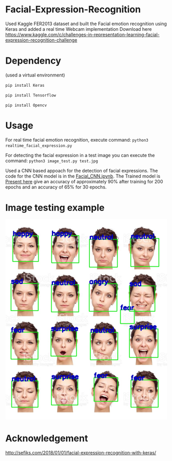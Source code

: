 # Facial-Expression-Recognition
Used Kaggle FER2013 dataset and built the Facial emotion recognition using Keras and added a real time Webcam implementation Download here https://www.kaggle.com/c/challenges-in-representation-learning-facial-expression-recognition-challenge

# Dependency
(used a virtual environment)

`pip install Keras`

`pip install Tensorflow`

`pip install Opencv`

# Usage
For real time facial emotion recognition, execute command:
`python3 realtime_facial_expression.py`

For detecting the facial expression in a test image you can execute the command:
`python3 image_test.py test.jpg`

Used a CNN based appoach for the detection of facial expressions. The code for the CNN model is in the [Facial_CNN.ipynb](https://github.com/arnav8/Facial-Expression-Recognition/blob/master/Facial_CNN.ipynb).
The Trained model is [Present here](https://github.com/arnav8/Facial-Expression-Recognition/blob/master/model_5-49-0.62.hdf5) give an accuracy of approximately 90% after training for 200 epochs and an accuracy of 65% for 30 epochs.

# Image testing example
![alt text](https://github.com/arnav8/Facial-Expression-Recognition/blob/master/result_emotion_detection_arnav.jpg "Logo Title Text 1")

# Acknowledgement
http://sefiks.com/2018/01/01/facial-expression-recognition-with-keras/

